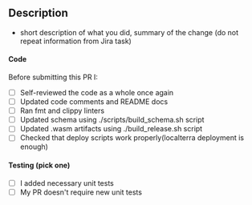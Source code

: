 ## Description
- short description of what you did, summary of the change (do not repeat information from Jira task)

#### Code
Before submitting this PR I:
- [ ] Self-reviewed the code as a whole once again
- [ ] Updated code comments and README docs
- [ ] Ran fmt and clippy linters
- [ ] Updated schema using ./scripts/build_schema.sh script
- [ ] Updated .wasm artifacts using ./build_release.sh script
- [ ] Checked that deploy scripts work properly(localterra deployment is enough)

#### Testing (pick one)
- [ ] I added necessary unit tests
- [ ] My PR doesn't require new unit tests
